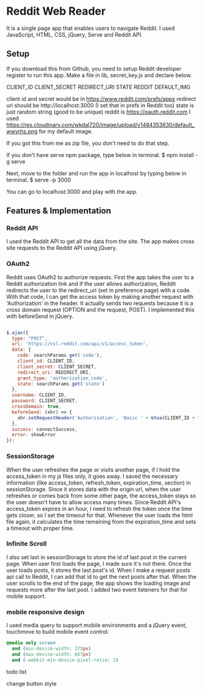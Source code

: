 # Reddit Web Reader

It is a single page app that enables users to navigate Reddit. I used JavaScript, HTML, CSS, jQuery, Serve and Reddit API.

## Setup

If you download this from Github, you need to setup Reddit developer register to run this app. Make a file in lib, secret_key.js and declare below.

CLIENT_ID
CLIENT_SECRET
REDIRECT_URI
STATE
REDDIT
DEFAULT_IMG

client id and secret would be in https://www.reddit.com/prefs/apps
redirect uri should be http://localhost:3000 (I set that in prefs in Reddit too)
state is just random string (good to be unique)
reddit is https://oauth.reddit.com
I used https://res.cloudinary.com/wkdal720/image/upload/v1484353630/default_wwyrhs.png for my default image.

If you got this from me as zip file, you don't need to do that step.

If you don't have serve npm package, type below in terminal.
$ npm install -g serve

Next, move to the folder and run the app in localhost by typing below in terminal.
$ serve -p 3000

You can go to localhost:3000 and play with the app.

## Features & Implementation

### Reddit API

I used the Reddit API to get all the data from the site. The app makes cross site requests to the Reddit API using jQuery.

### OAuth2

Reddit uses OAuth2 to authorize requests. First the app takes the user to a Reddit authorization link and if the user allows authorization, Reddit redirects the user to the redirect_uri (set in preference page) with a code. With that code, I can get the access token by making another request with 'Authorization' in the header. It actually sends two requests because it is a cross domain request (OPTION and the request, POST). I implemented this with beforeSend in jQuery.
```javascript

$.ajax({
  type: "POST",
  url: 'https://ssl.reddit.com/api/v1/access_token',
  data: {
    code: searchParams.get('code'),
    client_id: CLIENT_ID,
    client_secret: CLIENT_SECRET,
    redirect_uri: REDIRECT_URI,
    grant_type: 'authorization_code',
    state: searchParams.get('state')
  },
  username: CLIENT_ID,
  password: CLIENT_SECRET,
  crossDomain: true,
  beforeSend: (xhr) => {
    xhr.setRequestHeader('Authorization', 'Basic ' + btoa(CLIENT_ID + ":" + CLIENT_SECRET));
  },
  success: connectSuccess,
  error: showError
});

```
### SessionStorage

When the user refreshes the page or visits another page, if I hold the access_token in my js files only, it goes away. I saved the necessary information (like access_token, refresh_token, expiration_time, section) in sessionStorage. Since it stores data with the origin url, when the user refreshes or comes back from some other page, the access_token stays so the user doesn't have to allow access many times. Since Reddit API's access_token expires in an hour, I need to refresh the token once the time gets closer, so I set the timeout for that. Whenever the user loads the html file again, it calculates the time remaining from the expiration_time and sets a timeout with proper time.

### Infinite Scroll

I also set last in sessionStorage to store the id of last post in the current page. When user first loads the page, I made sure it's not there. Once the user loads posts, it stores the last post's id. When I make a request posts api call to Reddit, I can add that id to get the next posts after that. When the user scrolls to the end of the page, the app shows the loading image and requests more after the last post. I added two event listeners for that for mobile support.

### mobile responsive design

I used media query to support mobile environments and a jQuery event, touchmove to build mobile event control.

```css
@media only screen
  and (min-device-width: 375px)
  and (max-device-width: 667px)
  and (-webkit-min-device-pixel-ratio: 2)

```

todo list

change button style
